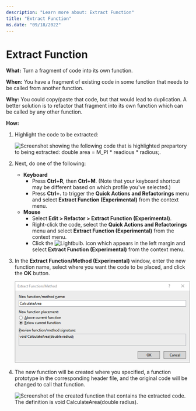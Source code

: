 ```yaml
---
description: "Learn more about: Extract Function"
title: "Extract Function"
ms.date: "09/18/2022"
---
```

# Extract Function

**What:** Turn a fragment of code into its own function.

**When:** You have a fragment of existing code in some function that needs to be called from another function.

**Why:** You could copy/paste that code, but that would lead to duplication. A better solution is to refactor that fragment into its own function which can be called by any other function.

**How:**

1. Highlight the code to be extracted:

   ![Screenshot showing the following code that is highlighted prepartory to being extracted: double area = M_PI * readious * radious;.](images/extractfunction_highlight.png)

1. Next, do one of the following:
   * **Keyboard**
     * Press **Ctrl+R**, then **Ctrl+M**.  (Note that your keyboard shortcut may be different based on which profile you've selected.)
     * Press **Ctrl+.** to trigger the **Quick Actions and Refactorings** menu and select **Extract Function (Experimental)** from the context menu.
   * **Mouse**
     * Select **Edit > Refactor > Extract Function (Experimental)**.
     * Right-click the code, select the **Quick Actions and Refactorings** menu and select **Extract Function (Experimental)** from the context menu.
     * Click the ![Lightbulb.](images/bulb.png) icon which appears in the left margin and select **Extract Function (Experimental)** from the context menu.

1. In the **Extract Function/Method (Experimental)** window, enter the new function name, select where you want the code to be placed, and click the **OK** button.

   ![Screenshot of the extract function dialog which takes the function name and whether to create it above or below the current function.](images/extractfunction_dialog.png)

1. The new function will be created where you specified, a function prototype in the corresponding header file, and the original code will be changed to call that function.

   ![Screenshot of the created function that contains the extracted code. The definition is void CalculateArea(double radius).](images/extractfunction_result.png)
